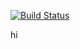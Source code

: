 [![Build Status](https://travis-ci.com/anthony-langford/travis-ci.svg?branch=master)](https://travis-ci.com/anthony-langford/travis-ci)

hi
